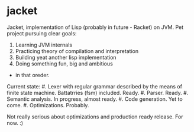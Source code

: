 jacket
===

Jacket, implementation of Lisp (probably in future - Racket) on JVM.
Pet project pursuing clear goals:
1. Learning JVM internals
2. Practicing theory of compilation and interpretation
3. Building yeat another lisp implementation
4. Doing something fun, big and ambitious
- in that oreder.

Current state:
#. Lexer with regular grammar described by the means of finite state machine. Battatrries (fsm) included. Ready.
#. Parser. Ready.
#. Semantic analysis. In progress, almost ready.
#. Code generation. Yet to come.
#. Optimizations. Probably.

Not really serious about optimizations and production ready release. For now. :)